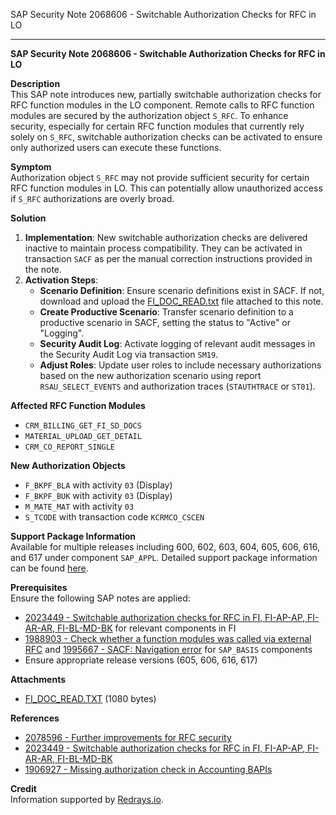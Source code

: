 SAP Security Note 2068606 - Switchable Authorization Checks for RFC in LO

---

**SAP Security Note 2068606 - Switchable Authorization Checks for RFC in LO**

**Description**  
This SAP note introduces new, partially switchable authorization checks for RFC function modules in the LO component. Remote calls to RFC function modules are secured by the authorization object `S_RFC`. To enhance security, especially for certain RFC function modules that currently rely solely on `S_RFC`, switchable authorization checks can be activated to ensure only authorized users can execute these functions.

**Symptom**  
Authorization object `S_RFC` may not provide sufficient security for certain RFC function modules in LO. This can potentially allow unauthorized access if `S_RFC` authorizations are overly broad.

**Solution**  
1. **Implementation**: New switchable authorization checks are delivered inactive to maintain process compatibility. They can be activated in transaction `SACF` as per the manual correction instructions provided in the note.
2. **Activation Steps**:
   - **Scenario Definition**: Ensure scenario definitions exist in SACF. If not, download and upload the [FI_DOC_READ.txt](https://me.sap.com/sap/support/sapnotes/public/services/attachment.htm?iv_key=012003146900000920132014&iv_version=0001&iv_guid=346A895C22C01341B06FE8205E658DDD) file attached to this note.
   - **Create Productive Scenario**: Transfer scenario definition to a productive scenario in SACF, setting the status to "Active" or "Logging".
   - **Security Audit Log**: Activate logging of relevant audit messages in the Security Audit Log via transaction `SM19`.
   - **Adjust Roles**: Update user roles to include necessary authorizations based on the new authorization scenario using report `RSAU_SELECT_EVENTS` and authorization traces (`STAUTHTRACE` or `ST01`).

**Affected RFC Function Modules**
- `CRM_BILLING_GET_FI_SD_DOCS`
- `MATERIAL_UPLOAD_GET_DETAIL`
- `CRM_CO_REPORT_SINGLE`

**New Authorization Objects**
- `F_BKPF_BLA` with activity `03` (Display)
- `F_BKPF_BUK` with activity `03` (Display)
- `M_MATE_MAT` with activity `03`
- `S_TCODE` with transaction code `KCRMCO_CSCEN`

**Support Package Information**  
Available for multiple releases including 600, 602, 603, 604, 605, 606, 616, and 617 under component `SAP_APPL`. Detailed support package information can be found [here](https://me.sap.com/supportpackage/SAPKH60027).

**Prerequisites**  
Ensure the following SAP notes are applied:
- [2023449 - Switchable authorization checks for RFC in FI, FI-AP-AP, FI-AR-AR, FI-BL-MD-BK](https://me.sap.com/notes/2023449) for relevant components in FI
- [1988903 - Check whether a function modules was called via external RFC](https://me.sap.com/notes/1988903) and [1995667 - SACF: Navigation error](https://me.sap.com/notes/1995667) for `SAP_BASIS` components
- Ensure appropriate release versions (605, 606, 616, 617)

**Attachments**  
- [FI_DOC_READ.TXT](https://me.sap.com/sap/support/sapnotes/public/services/attachment.htm?iv_key=012003146900000920132014&iv_version=0001&iv_guid=346A895C22C01341B06FE8205E658DDD) (1080 bytes)

**References**
- [2078596 - Further improvements for RFC security](https://me.sap.com/notes/2078596)
- [2023449 - Switchable authorization checks for RFC in FI, FI-AP-AP, FI-AR-AR, FI-BL-MD-BK](https://me.sap.com/notes/2023449)
- [1906927 - Missing authorization check in Accounting BAPIs](https://me.sap.com/notes/1906927)

**Credit**  
Information supported by [Redrays.io](https://redrays.io).